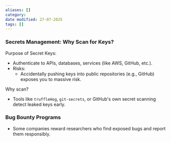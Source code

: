 ```yaml
---
aliases: []
category: 
date modified: 27-07-2025
tags: []
---
```

### Secrets Management: Why Scan for Keys?

Purpose of Secret Keys:
  - Authenticate to APIs, databases, services (like AWS, GitHub, etc.).
- Risks:
  - Accidentally pushing keys into public repositories (e.g., GitHub) exposes you to massive risk.

Why scan?
  - Tools like `truffleHog`, `git-secrets`, or GitHub's own secret scanning detect leaked keys early.

### Bug Bounty Programs
  - Some companies reward researchers who find exposed bugs and report them responsibly.